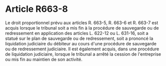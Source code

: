 # Article R663-8

Le droit proportionnel prévu aux articles R. 663-5, R. 663-6 et R. 663-7 est acquis lorsque le tribunal soit a mis fin à la procédure de sauvegarde ou de redressement en application des articles L. 622-12 ou L. 631-16, soit a statué sur le plan de sauvegarde ou de redressement, soit a prononcé la liquidation judiciaire du débiteur au cours d'une procédure de sauvegarde ou de redressement judiciaire. Il est également acquis, dans une procédure de liquidation judiciaire, lorsque le tribunal a arrêté la cession de l'entreprise ou mis fin au maintien de son activité.
